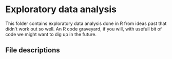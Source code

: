 # Exploratory data analysis

This folder contains exploratory data analysis done in R from ideas past that didn't work out so well. An R code graveyard, if you will,
with usefull bit of code we might want to dig up in the future.

## File descriptions

